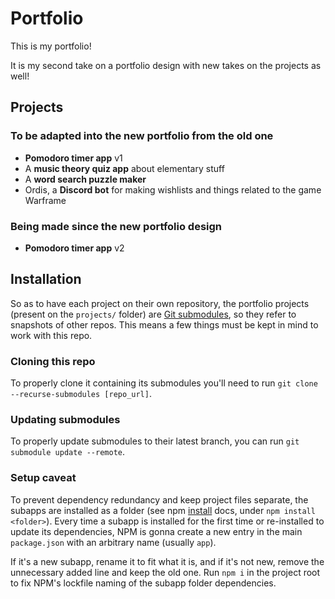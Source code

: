 # Portfolio

This is my portfolio!

It is my second take on a portfolio design with new takes on the projects as well!

## Projects

### To be adapted into the new portfolio from the old one
- **Pomodoro timer app** v1
- A **music theory quiz app** about elementary stuff
- A **word search puzzle maker**
- Ordis, a **Discord bot** for making wishlists and things related to the game Warframe

### Being made since the new portfolio design
- **Pomodoro timer app** v2

## Installation

So as to have each project on their own repository, the portfolio projects (present on the `projects/` folder) are [Git submodules](https://git-scm.com/book/en/v2/Git-Tools-Submodules), so they refer to snapshots of other repos. This means a few things must be kept in mind to work with this repo.

### Cloning this repo
To properly clone it containing its submodules you'll need to run `git clone --recurse-submodules [repo_url]`.

### Updating submodules
To properly update submodules to their latest branch, you can run `git submodule update --remote`.

### Setup caveat

To prevent dependency redundancy and keep project files separate, the subapps are installed as a folder (see npm [install](https://docs.npmjs.com/cli/v9/commands/npm-install) docs, under `npm install <folder>`). Every time a subapp is installed for the first time or re-installed to update its dependencies, NPM is gonna create a new entry in the main `package.json` with an arbitrary name (usually `app`).

If it's a new subapp, rename it to fit what it is, and if it's not new, remove the unnecessary added line and keep the old one. Run `npm i` in the project root to fix NPM's lockfile naming of the subapp folder dependencies.